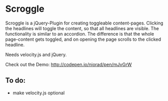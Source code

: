 # Scroggle

Scroggle is a jQuery-Plugin for creating toggleable content-pages.
Clicking the headlines will toggle the content, so that all headlines are visible.
The functionality is similar to an accordion. The difference is that the whole page-content gets toggled, and on opening the page scrolls to the clicked headline.

Needs velocity.js and jQuery.

Check out the Demo: http://codepen.io/niorad/pen/mJvGrW 


## To do:
- make velocity.js optional

